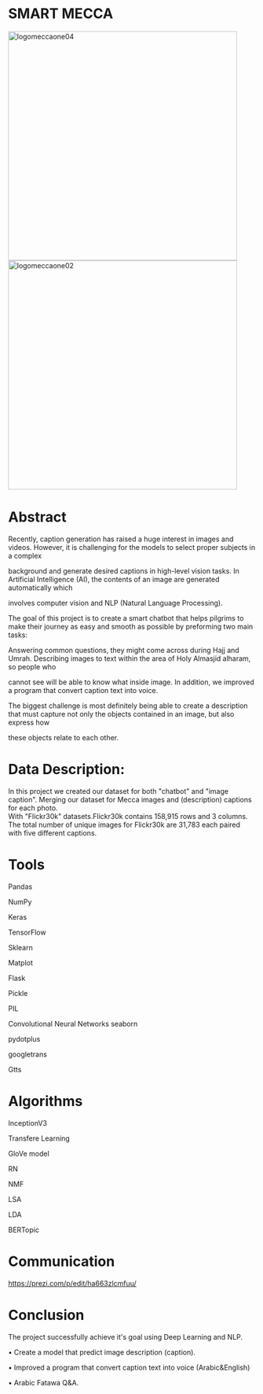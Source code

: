 
# SMART MECCA

<img width="466" alt="logomeccaone04" src="https://user-images.githubusercontent.com/75619142/150621549-d5ee9551-e3c5-44aa-b6c5-165bad676d98.png">
<img width="466" alt="logomeccaone02" src="https://user-images.githubusercontent.com/75619142/150621668-7edc1e91-cf42-4520-82ce-19e6141a4e0f.png">

# Abstract
  Recently, caption generation has raised a huge interest in images and videos. However, it is challenging for the models to select proper subjects in a complex
      
  background and generate desired captions in high-level vision tasks. In Artificial Intelligence (AI), the contents of an image are generated automatically which
      
  involves computer vision and NLP (Natural Language Processing).
      
  The goal of this project is to create a smart chatbot that helps pilgrims to make their journey as easy and smooth as possible by preforming two main tasks:
     
  Answering common questions, they might come across during Hajj and Umrah. Describing images to text within the area of Holy Almasjid alharam, so people who
     
  cannot see will be able to know what inside image. In addition, we improved a program that convert caption text into voice.
     
  The biggest challenge is most definitely being able to create a description that must capture not only the objects contained in an image, but also express how
    
  these objects relate to each other.

# Data Description:
   In this project we created our dataset for both "chatbot" and "image caption". Merging our dataset for Mecca images and (description) captions for each photo.  
      With  "Flickr30k" datasets.Flickr30k contains 158,915 rows and 3 columns. The total number of unique images for 
      Flickr30k are 31,783 each paired with five different captions.
# Tools
Pandas

NumPy	

Keras

TensorFlow

Sklearn

Matplot

Flask

Pickle

PIL

Convolutional Neural Networks 
seaborn 

pydotplus 

googletrans

Gtts


# Algorithms
InceptionV3

Transfere Learning

GloVe model

RN

NMF

LSA

LDA

BERTopic

# Communication
https://prezi.com/p/edit/ha663zlcmfuu/
 
# Conclusion
The project successfully achieve it's goal using Deep Learning and NLP.

•	Create a model that predict image description (caption).

•	Improved a program that convert caption text into voice (Arabic&English)

•	Arabic Fatawa Q&A.

